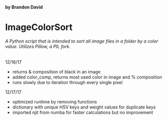 #### by Brandon David
# ImageColorSort
###### A Python script that is intended to sort all image files in a folder by a color value. Utilizes Pillow, a PIL fork.
12/16/17 </br>
* returns & composition of black in an image
* added color_comp, returns most used color in image and % composition
* runs slowly due to iteration through every single pixel </br>

12/17/17 </br>
* optimized runtime by removing functions
* dictionary with unique HSV keys and weight values for duplicate keys
* imported njit from numba for faster calculations but no improvement
